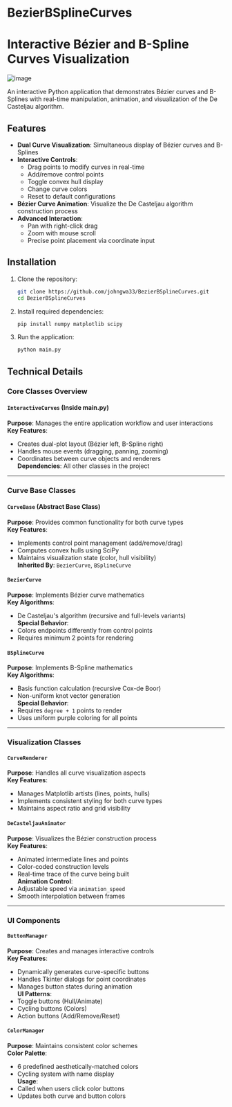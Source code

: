 # BezierBSplineCurves

# Interactive Bézier and B-Spline Curves Visualization
![image](https://github.com/user-attachments/assets/b60942fe-28bb-467e-8849-d6fa41823faa)

An interactive Python application that demonstrates Bézier curves and B-Splines with real-time manipulation, animation, and visualization of the De Casteljau algorithm.

## Features

- **Dual Curve Visualization**: Simultaneous display of Bézier curves and B-Splines
- **Interactive Controls**:
  - Drag points to modify curves in real-time
  - Add/remove control points
  - Toggle convex hull display
  - Change curve colors
  - Reset to default configurations
- **Bézier Curve Animation**: Visualize the De Casteljau algorithm construction process
- **Advanced Interaction**:
  - Pan with right-click drag
  - Zoom with mouse scroll
  - Precise point placement via coordinate input

## Installation

1. Clone the repository:
   ```bash
   git clone https://github.com/johngwa33/BezierBSplineCurves.git
   cd BezierBSplineCurves

2. Install required dependencies:

   ```bash
   pip install numpy matplotlib scipy
3. Run the application:

   ```bash
   python main.py

## Technical Details

### Core Classes Overview

#### `InteractiveCurves` (Inside main.py)
**Purpose**: Manages the entire application workflow and user interactions  
**Key Features**:
- Creates dual-plot layout (Bézier left, B-Spline right)
- Handles mouse events (dragging, panning, zooming)
- Coordinates between curve objects and renderers  
**Dependencies**: All other classes in the project

---

### Curve Base Classes

#### `CurveBase` (Abstract Base Class)
**Purpose**: Provides common functionality for both curve types  
**Key Features**:
- Implements control point management (add/remove/drag)
- Computes convex hulls using SciPy
- Maintains visualization state (color, hull visibility)  
**Inherited By**: `BezierCurve`, `BSplineCurve`

#### `BezierCurve`
**Purpose**: Implements Bézier curve mathematics  
**Key Algorithms**:
- De Casteljau's algorithm (recursive and full-levels variants)  
**Special Behavior**:
- Colors endpoints differently from control points
- Requires minimum 2 points for rendering

#### `BSplineCurve`
**Purpose**: Implements B-Spline mathematics  
**Key Algorithms**:
- Basis function calculation (recursive Cox-de Boor)
- Non-uniform knot vector generation  
**Special Behavior**:
- Requires `degree + 1` points to render
- Uses uniform purple coloring for all points

---

### Visualization Classes

#### `CurveRenderer`
**Purpose**: Handles all curve visualization aspects  
**Key Features**:
- Manages Matplotlib artists (lines, points, hulls)
- Implements consistent styling for both curve types
- Maintains aspect ratio and grid visibility

#### `DeCasteljauAnimator`
**Purpose**: Visualizes the Bézier construction process  
**Key Features**:
- Animated intermediate lines and points
- Color-coded construction levels
- Real-time trace of the curve being built  
**Animation Control**:
- Adjustable speed via `animation_speed`
- Smooth interpolation between frames

---

### UI Components

#### `ButtonManager`
**Purpose**: Creates and manages interactive controls  
**Key Features**:
- Dynamically generates curve-specific buttons
- Handles Tkinter dialogs for point coordinates
- Manages button states during animation  
**UI Patterns**:
- Toggle buttons (Hull/Animate)
- Cycling buttons (Colors)
- Action buttons (Add/Remove/Reset)

#### `ColorManager`
**Purpose**: Maintains consistent color schemes  
**Color Palette**:
- 6 predefined aesthetically-matched colors
- Cycling system with name display  
**Usage**:
- Called when users click color buttons
- Updates both curve and button colors
